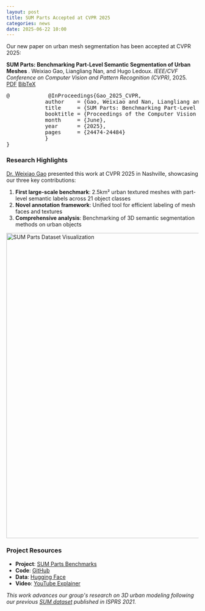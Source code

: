 ```yaml
---
layout: post
title: SUM Parts Accepted at CVPR 2025
categories: news
date: 2025-06-22 10:00
---
```


Our new paper on urban mesh segmentation has been accepted at CVPR 2025:

<div class="filteredelement"><strong> SUM Parts: Benchmarking Part-Level Semantic Segmentation of Urban Meshes </strong>. Weixiao Gao, Liangliang Nan, and Hugo Ledoux. <em> IEEE/CVF Conference on Computer Vision and Pattern Recognition (CVPR)</em>, 2025.<br/>
<a href="https://openaccess.thecvf.com/content/CVPR2025/html/Gao_SUM_Parts_Benchmarking_Part-Level_Semantic_Segmentation_of_Urban_Meshes_CVPR_2025_paper.html"><i class="fas fa-external-link-alt"></i> PDF</a>
<a href="#sum-parts-ref" data-toggle="collapse"><i class="fas fa-caret-square-down"></i> BibTeX</a> 
<div id="sum-parts-ref" class="collapse" tabindex="-1"><pre class="bibtex">@            @InProceedings{Gao_2025_CVPR,
            author    = {Gao, Weixiao and Nan, Liangliang and Ledoux, Hugo},
            title     = {SUM Parts: Benchmarking Part-Level Semantic Segmentation of Urban Meshes},
            booktitle = {Proceedings of the Computer Vision and Pattern Recognition Conference (CVPR)},
            month     = {June},
            year      = {2025},
            pages     = {24474-24484}
            }
}
</pre></div></div>

### Research Highlights
[Dr. Weixiao Gao](https://3d.bk.tudelft.nl/weixiao/) presented this work at CVPR 2025 in Nashville, showcasing our three key contributions:

1. **First large-scale benchmark**: 2.5km² urban textured meshes with part-level semantic labels across 21 object classes
2. **Novel annotation framework**: Unified tool for efficient labeling of mesh faces and textures
3. **Comprehensive analysis**: Benchmarking of 3D semantic segmentation methods on urban objects

<a href="https://tudelft3d.github.io/SUMParts/">
  <img src="{{ site.baseurl }}/img/2025/sumparts_overview.png" width="800px" alt="SUM Parts Dataset Visualization"/>
</a>

### Project Resources
- **Project**: [SUM Parts Benchmarks](https://tudelft3d.github.io/SUMParts/)
- **Code**: [GitHub](https://github.com/tudelft3d/SUM-Parts-Benchmarking-Part-Level-Semantic-Segmentation-of-Urban-Meshes.git)
- **Data**: [Hugging Face](https://huggingface.co/datasets/gwxgrxhyz/SUM-Parts)
- **Video**: [YouTube Explainer](https://youtu.be/CUi1Hf_GSlQ?si=AvghBzWzSCtXCllk)

*This work advances our group's research on 3D urban modeling following our previous [SUM dataset](https://3d.bk.tudelft.nl/projects/meshannotation/) published in ISPRS 2021.*
